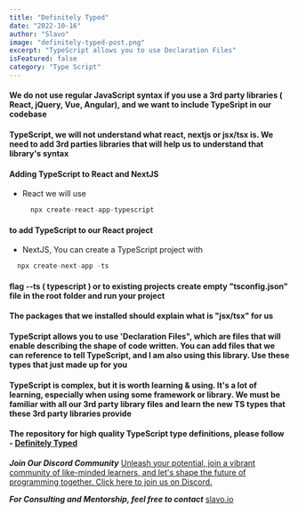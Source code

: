 ```yaml
---
title: "Definitely Typed"
date: "2022-10-16"
author: "Slavo"
image: "definitely-typed-post.png"
excerpt: "TypeScript allows you to use Declaration Files"
isFeatured: false
category: "Type Script"
---
```


#### We do not use regular JavaScript syntax if you use a 3rd party libraries ( React, jQuery, Vue, Angular), and we want to include TypeSript in our codebase

#### TypeScript, we will not understand what react, nextjs or jsx/tsx is. We need to add 3rd parties libraries that will help us to understand that library's syntax

#### Adding TypeScript to React and NextJS

- React we will use

  ```js
    npx create-react-app-typescript
  ```

#### to add TypeScript to our React project

- NextJS, You can create a TypeScript project with

```js
  npx create-next-app -ts
```

#### flag --ts ( typescript ) or to existing projects create empty "tsconfig.json" file in the root folder and run your project

#### The packages that we installed should explain what is "jsx/tsx" for us

#### TypeScript allows you to use 'Declaration Files", which are files that will enable describing the shape of code written. You can add files that we can reference to tell TypeScript, and I am also using this library. Use these types that just made up for you

#### TypeScript is complex, but it is worth learning & using. It's a lot of learning, especially when using some framework or library. We must be familiar with all our 3rd party library files and learn the new TS types that these 3rd party libraries provide

#### The repository for high quality TypeScript type definitions, please follow - [Definitely Typed](https://definitelytyped.org/)

**_Join Our Discord Community_** [Unleash your potential, join a vibrant community of like-minded learners, and let's shape the future of programming together. Click here to join us on Discord.](https://discord.gg/aN9Pgzz2)

**_For Consulting and Mentorship, feel free to contact_** [slavo.io](/contact)
